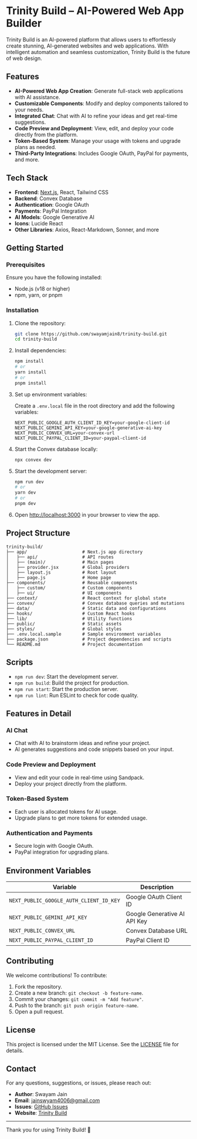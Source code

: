 # Trinity Build – AI-Powered Web App Builder

Trinity Build is an AI-powered platform that allows users to effortlessly create stunning, AI-generated websites and web applications. With intelligent automation and seamless customization, Trinity Build is the future of web design.

## Features

- **AI-Powered Web App Creation**: Generate full-stack web applications with AI assistance.
- **Customizable Components**: Modify and deploy components tailored to your needs.
- **Integrated Chat**: Chat with AI to refine your ideas and get real-time suggestions.
- **Code Preview and Deployment**: View, edit, and deploy your code directly from the platform.
- **Token-Based System**: Manage your usage with tokens and upgrade plans as needed.
- **Third-Party Integrations**: Includes Google OAuth, PayPal for payments, and more.

## Tech Stack

- **Frontend**: [Next.js](https://nextjs.org), React, Tailwind CSS
- **Backend**: Convex Database
- **Authentication**: Google OAuth
- **Payments**: PayPal Integration
- **AI Models**: Google Generative AI
- **Icons**: Lucide React
- **Other Libraries**: Axios, React-Markdown, Sonner, and more

## Getting Started

### Prerequisites

Ensure you have the following installed:

- Node.js (v18 or higher)
- npm, yarn, or pnpm

### Installation

1. Clone the repository:

   ```bash
   git clone https://github.com/swayamjain8/trinity-build.git
   cd trinity-build
   ```

2. Install dependencies:

   ```bash
   npm install
   # or
   yarn install
   # or
   pnpm install
   ```

3. Set up environment variables:

   Create a `.env.local` file in the root directory and add the following variables:

   ```env
   NEXT_PUBLIC_GOOGLE_AUTH_CLIENT_ID_KEY=your-google-client-id
   NEXT_PUBLIC_GEMINI_API_KEY=your-google-generative-ai-key
   NEXT_PUBLIC_CONVEX_URL=your-convex-url
   NEXT_PUBLIC_PAYPAL_CLIENT_ID=your-paypal-client-id
   ```

4. Start the Convex database locally:

   ```bash
   npx convex dev
   ```

5. Start the development server:

   ```bash
   npm run dev
   # or
   yarn dev
   # or
   pnpm dev
   ```

6. Open [http://localhost:3000](http://localhost:3000) in your browser to view the app.

## Project Structure

```plaintext
trinity-build/
├── app/                     # Next.js app directory
│   ├── api/                 # API routes
│   ├── (main)/              # Main pages
│   ├── provider.jsx         # Global providers
│   ├── layout.js            # Root layout
│   ├── page.js              # Home page
├── components/              # Reusable components
│   ├── custom/              # Custom components
│   ├── ui/                  # UI components
├── context/                 # React context for global state
├── convex/                  # Convex database queries and mutations
├── data/                    # Static data and configurations
├── hooks/                   # Custom React hooks
├── lib/                     # Utility functions
├── public/                  # Static assets
├── styles/                  # Global styles
├── .env.local.sample        # Sample environment variables
├── package.json             # Project dependencies and scripts
└── README.md                # Project documentation
```

## Scripts

- `npm run dev`: Start the development server.
- `npm run build`: Build the project for production.
- `npm run start`: Start the production server.
- `npm run lint`: Run ESLint to check for code quality.

## Features in Detail

### AI Chat

- Chat with AI to brainstorm ideas and refine your project.
- AI generates suggestions and code snippets based on your input.

### Code Preview and Deployment

- View and edit your code in real-time using Sandpack.
- Deploy your project directly from the platform.

### Token-Based System

- Each user is allocated tokens for AI usage.
- Upgrade plans to get more tokens for extended usage.

### Authentication and Payments

- Secure login with Google OAuth.
- PayPal integration for upgrading plans.

## Environment Variables

| Variable                                | Description                  |
| --------------------------------------- | ---------------------------- |
| `NEXT_PUBLIC_GOOGLE_AUTH_CLIENT_ID_KEY` | Google OAuth Client ID       |
| `NEXT_PUBLIC_GEMINI_API_KEY`            | Google Generative AI API Key |
| `NEXT_PUBLIC_CONVEX_URL`                | Convex Database URL          |
| `NEXT_PUBLIC_PAYPAL_CLIENT_ID`          | PayPal Client ID             |

## Contributing

We welcome contributions! To contribute:

1. Fork the repository.
2. Create a new branch: `git checkout -b feature-name`.
3. Commit your changes: `git commit -m "Add feature"`.
4. Push to the branch: `git push origin feature-name`.
5. Open a pull request.

## License

This project is licensed under the MIT License. See the [LICENSE](LICENSE) file for details.

## Contact

For any questions, suggestions, or issues, please reach out:

- **Author**: Swayam Jain
- **Email**: [jainswyam4006@gmail.com](mailto:jainswyam4006@gmail.com)
- **Issues**: [GitHub Issues](https://github.com/swayamjain8/trinity-build/issues)
- **Website**: [Trinity Build](https://trinitybuild.vercel.app)

---

Thank you for using Trinity Build! 🚀
